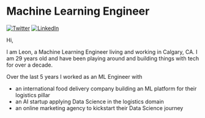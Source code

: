 # Machine Learning Engineer
<a href="https://twitter.com/LeonMenkreo" target="_blank"><img alt="Twitter" src="https://img.shields.io/badge/Twitter-1DA1F2?style=for-the-badge&logo=twitter&logoColor=white" /></a>
<a href="https://www.linkedin.com/in/leon-menkreo-kuntzsch/" target="_blank"><img alt="LinkedIn" src="https://img.shields.io/badge/LinkedIn-0077B5?style=for-the-badge&logo=linkedin&logoColor=white" /></a>

Hi, 

I am Leon, a Machine Learning Engineer living and working in Calgary, CA. I am 29 years old and have been playing around and building things with tech for over a decade.

Over the last 5 years I worked as an ML Engineer with 
- an international food delivery company building an ML platform for their logistics pillar
- an AI startup applying Data Science in the logistics domain 
- an online marketing agency to kickstart their Data Science journey
<!--
I lead the development of a core for a SaaS to helping customers find the right leads at the right time.
The core consisted of a recommendation engine, matching our customers with the right companies.

My work is split between\
🤗 &nbsp;**Building the recommendation engine** around a BERT language model\
🎁 &nbsp;Wrapping everything in **APIs and containers**\
🚀 &nbsp;Pushing the codebase for the SaaS to **production in the cloud**\
🚧 &nbsp;**Maintaining the infrastructure** and integrations with additional modules


Working in a product focused environment pushed my excitement for software infrastructure and cloud deployments to support heavy ML workloads!  
That's why I am focused on\
🚢 &nbsp;**Shipping models** as early and as stable as possible\
🧠 &nbsp;**Optimizing model design** for fast and efficient inference\
🚨 &nbsp;Having an eye on **changing parameters and performances** of a live model\
🚧 &nbsp;**Building and Maintaining infrastructure**\
💡 &nbsp;Integrating services like **message broker and pod scaling** cleverly in the applications design\
💾 &nbsp;Using **SQL-DBs, NoSQL-DBs and unstructured data storages** appropriately and dynamically with ML models
-->
<!--
**LeonKolyang/LeonKolyang** is a ✨ _special_ ✨ repository because its `README.md` (this file) appears on your GitHub profile.

Here are some ideas to get you started:

- 🔭 I’m currently working on ...
- 🌱 I’m currently learning ...
- 👯 I’m looking to collaborate on ...
- 🤔 I’m looking for help with ...
- 💬 Ask me about ...
- 📫 How to reach me: ...
- 😄 Pronouns: ...
- ⚡ Fun fact: ...
-->
